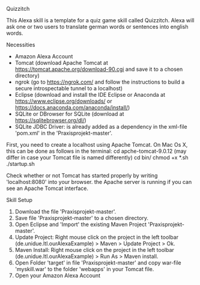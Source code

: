 Quizzitch

This Alexa skill is a template for a quiz game skill called Quizzitch. Alexa will ask one or two users to translate german words or sentences into english words.

Necessities

- Amazon Alexa Account
- Tomcat (download Apache Tomcat at https://tomcat.apache.org/download-90.cgi and save it to a chosen directory)
- ngrok (go to https://ngrok.com/ and follow the instructions to build a secure introspectable tunnel to a localhost)
- Eclipse (download and install the IDE Eclipse or Anaconda at https://www.eclipse.org/downloads/ or https://docs.anaconda.com/anaconda/install/)
- SQLite or DBrowser for SQLite  (download at https://sqlitebrowser.org/dl/)
- SQLite JDBC Driver: is already added as a dependency in the xml-file 'pom.xml' in the 'Praxisprojekt-master'.

First, you need to create a localhost using Apache Tomcat.
On Mac Os X, this can be done as follows in the terminal:
cd apche-tomcat-9.0.12 (may differ in case your Tomcat file is named differently)
cd bin/
chmod +x *.sh
./startup.sh

Check whether or not Tomcat has started properly by writing 'localhost:8080' into your browser. the Apache server is running if you can see an Apache Tomcat interface.



Skill Setup

1. Download the file 'Praxisprojekt-master'.
2. Save file 'Praxisprojekt-master' to a chosen directory.
2. Open Eclipse and 'Import' the existing Maven Project 'Praxisprojekt-master'.
3. Update Project: Right mouse click on the project in the left toolbar (de.unidue.ltl.ourAlexaExample) > Maven > Update Project > Ok.
4. Maven Install: Right mouse click on the project in the left toolbar (de.unidue.ltl.ourAlexaExample) > Run As > Maven install.
5. Open Folder 'target' in file 'Praxisprojekt-master' and copy war-file 'myskill.war' to the folder 'webapps' in your Tomcat file.
6. Open your Amazon Alexa Account

